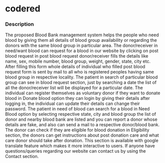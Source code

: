 # codered

<h3>Description</h3>
<p>The proposed Blood Bank management system helps the people who need blood by giving
them all details of blood group availability or regarding the donors with the same blood group
in particular area. The donor/receiver in need/want blood can request for a blood in our website
by clicking on post blood request in post blood request donor/receiver fills the details like name,
sex, mobile number, blood group, weight, gender, state, city etc. After filling this form whole
details of individual who filled post blood request form is sent by mail to all who is registered
peoples having same blood group in respective locality. The patient in search of particular blood
group can see in blood request section, just by searching a date the list of all the donor/receiver
list will be displayed for a particular date. The individual can register themselves as voluntary
donor if they want to donate blood in Donate blood option they can login by giving their details
after logging in, the individual can update their details can change their password. The patient
in need of blood can search for a blood in Need Blood option by selecting respective state,
city and blood group the list of donor and nearby blood bank are listed and you can report
a donor whose details are fake, and also can send a mail to a respective donor/blood bank.
The donor can check if they are eligible for blood donation in Eligibility section, the donors
can get instructions about post donation care and what care donor should take after donation.
This section is available with google translate feature which makes it more interactive to users.
If anyone have questions/queries regarding our website can contact us by using the Contact
section.</p>

